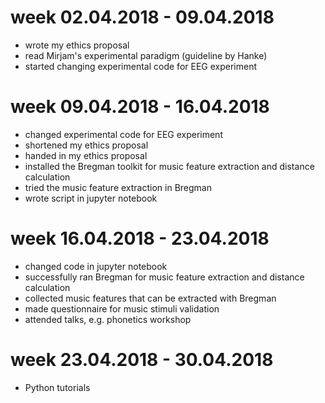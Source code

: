 # week 02.04.2018 - 09.04.2018
- wrote my ethics proposal
- read Mirjam's experimental paradigm (guideline by Hanke)
- started changing experimental code for EEG experiment

# week 09.04.2018 - 16.04.2018
- changed experimental code for EEG experiment
- shortened my ethics proposal
- handed in my ethics proposal
- installed the Bregman toolkit for music feature extraction and distance calculation
- tried the music feature extraction in Bregman
- wrote script in jupyter notebook

# week 16.04.2018 - 23.04.2018
- changed code in jupyter notebook
- successfully ran Bregman for music feature extraction and distance calculation
- collected music features that can be extracted with Bregman
- made questionnaire for music stimuli validation
- attended talks, e.g. phonetics workshop

# week 23.04.2018 - 30.04.2018
- Python tutorials
